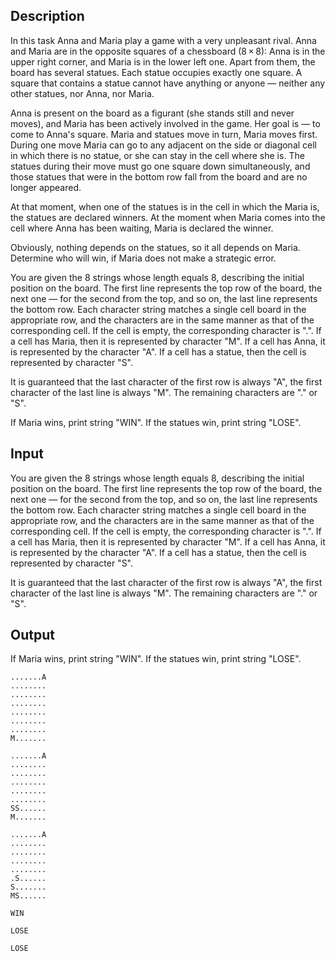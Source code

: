 ## Description

<div><p>In this task Anna and Maria play a game with a very unpleasant rival. Anna and Maria are in the opposite squares of a chessboard (<span class="tex-span">8 × 8</span>): Anna is in the upper right corner, and Maria is in the lower left one. Apart from them, the board has several statues. Each statue occupies exactly one square. A square that contains a statue cannot have anything or anyone — neither any other statues, nor Anna, nor Maria.</p><p>Anna is present on the board as a figurant (she stands still and never moves), and Maria has been actively involved in the game. Her goal is — to come to Anna's square. Maria and statues move in turn, Maria moves first. During one move Maria can go to any adjacent on the side or diagonal cell in which there is no statue, or she can stay in the cell where she is. The statues during their move must go one square down simultaneously, and those statues that were in the bottom row fall from the board and are no longer appeared.</p><p>At that moment, when one of the statues is in the cell in which the Maria is, the statues are declared winners. At the moment when Maria comes into the cell where Anna has been waiting, Maria is declared the winner.</p><p>Obviously, nothing depends on the statues, so it all depends on Maria. Determine who will win, if Maria does not make a strategic error.</p></div><div class="input-specification"><p>You are given the <span class="tex-span">8</span> strings whose length equals <span class="tex-span">8</span>, describing the initial position on the board. The first line represents the top row of the board, the next one — for the second from the top, and so on, the last line represents the bottom row. Each character string matches a single cell board in the appropriate row, and the characters are in the same manner as that of the corresponding cell. If the cell is empty, the corresponding character is "<span class="tex-font-style-tt">.</span>". If a cell has Maria, then it is represented by character "<span class="tex-font-style-tt">M</span>". If a cell has Anna, it is represented by the character "<span class="tex-font-style-tt">A</span>". If a cell has a statue, then the cell is represented by character "<span class="tex-font-style-tt">S</span>".</p><p>It is guaranteed that the last character of the first row is always "<span class="tex-font-style-tt">A</span>", the first character of the last line is always "<span class="tex-font-style-tt">M</span>". The remaining characters are "<span class="tex-font-style-tt">.</span>" or "<span class="tex-font-style-tt">S</span>".</p></div><div class="output-specification"><p>If Maria wins, print string "<span class="tex-font-style-tt">WIN</span>". If the statues win, print string "<span class="tex-font-style-tt">LOSE</span>".</p></div>

## Input

<p>You are given the <span class="tex-span">8</span> strings whose length equals <span class="tex-span">8</span>, describing the initial position on the board. The first line represents the top row of the board, the next one — for the second from the top, and so on, the last line represents the bottom row. Each character string matches a single cell board in the appropriate row, and the characters are in the same manner as that of the corresponding cell. If the cell is empty, the corresponding character is "<span class="tex-font-style-tt">.</span>". If a cell has Maria, then it is represented by character "<span class="tex-font-style-tt">M</span>". If a cell has Anna, it is represented by the character "<span class="tex-font-style-tt">A</span>". If a cell has a statue, then the cell is represented by character "<span class="tex-font-style-tt">S</span>".</p><p>It is guaranteed that the last character of the first row is always "<span class="tex-font-style-tt">A</span>", the first character of the last line is always "<span class="tex-font-style-tt">M</span>". The remaining characters are "<span class="tex-font-style-tt">.</span>" or "<span class="tex-font-style-tt">S</span>".</p>

## Output

<p>If Maria wins, print string "<span class="tex-font-style-tt">WIN</span>". If the statues win, print string "<span class="tex-font-style-tt">LOSE</span>".</p>





```input1
.......A
........
........
........
........
........
........
M.......

```




```input2
.......A
........
........
........
........
........
SS......
M.......

```




```input3
.......A
........
........
........
........
.S......
S.......
MS......

```




```output1
WIN

```




```output2
LOSE

```




```output3
LOSE

```


